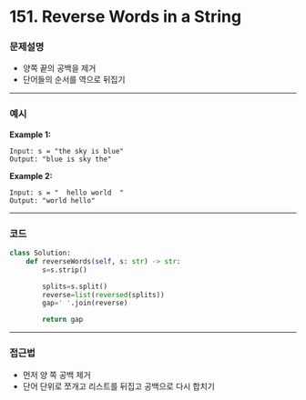 # 151. Reverse Words in a String

### 문제설명

- 양쪽 끝의 공백을 제거
- 단어들의 순서를 역으로 뒤집기

---

### 예시

**Example 1:**

```
Input: s = "the sky is blue"
Output: "blue is sky the"

```

**Example 2:**

```
Input: s = "  hello world  "
Output: "world hello"
```

---

### 코드

```python
class Solution:
    def reverseWords(self, s: str) -> str:
        s=s.strip()

        splits=s.split()
        reverse=list(reversed(splits))
        gap=' '.join(reverse)

        return gap
```

---

### 접근법

- 먼저 양 쪽 공백 제거
- 단어 단위로 쪼개고 리스트를 뒤집고 공백으로 다시 합치기